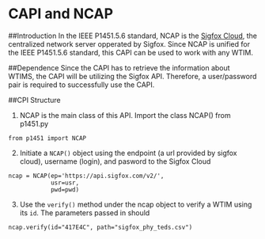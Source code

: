 # CAPI and NCAP
##Introduction
In the IEEE P1451.5.6 standard, NCAP is the [Sigfox Cloud](https://backend.sigfox.com/), the centralized network server opperated by Sigfox. 
Since NCAP is unified for the IEEE P1451.5.6 standard, this CAPI can be used to work with any WTIM.

##Dependence
Since the CAPI has to retrieve the information about WTIMS, the CAPI will be utilizing the Sigfox API.
Therefore, a user/password pair is required to successfully use the CAPI.

##CPI Structure
1. NCAP is the main class of this API. Import the class NCAP() from p1451.py
```
from p1451 import NCAP
```
2. Initiate a ```NCAP()``` object using the endpoint (a url provided by sigfox cloud), username (login), and pasword to the Sigfox Cloud
```
ncap = NCAP(ep='https://api.sigfox.com/v2/',
            usr=usr,
            pwd=pwd)
```
3. Use the ```verify()``` method under the ncap object to verify a WTIM using its ```id```. The parameters passed in should 
```
ncap.verify(id="417E4C", path="sigfox_phy_teds.csv")
```
